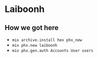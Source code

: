 # Laiboonh

## How we got here

- `mix archive.install hex phx_new`
- `mix phx.new laiboonh`
- `mix phx.gen.auth Accounts User users`
